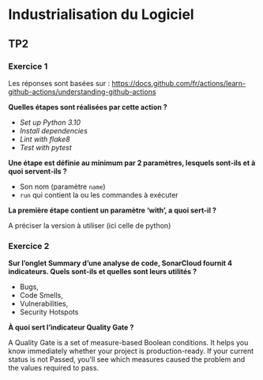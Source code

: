 # Industrialisation du Logiciel

## TP2

### Exercice 1

Les réponses sont basées sur : https://docs.github.com/fr/actions/learn-github-actions/understanding-github-actions

**Quelles étapes sont réalisées par cette action ?**

* *Set up Python 3.10*
* *Install dependencies*
* *Lint with flake8*
* *Test with pytest*

**Une étape est définie au minimum par 2 paramètres, lesquels sont-ils et à quoi servent-ils ?**

* Son nom (paramètre `name`)
* `run` qui contient la ou les commandes à exécuter

**La première étape contient un paramètre ‘with’, a quoi sert-il ?**

A préciser la version à utiliser (ici celle de python)


### Exercice 2

**Sur l’onglet Summary d’une analyse de code, SonarCloud fournit 4 indicateurs. Quels sont-ils et quelles sont leurs utilités ?**

- Bugs,
- Code Smells,
- Vulnerabilities,
- Security Hotspots

**À quoi sert l’indicateur Quality Gate ?**

A Quality Gate is a set of measure-based Boolean conditions. It helps you know immediately whether your project is production-ready. If your current status is not Passed, you'll see which measures caused the problem and the values required to pass.


